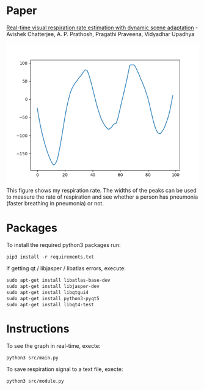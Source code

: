 # Paper

[Real-time visual respiration rate estimation with dynamic scene adaptation](https://ieeexplore.ieee.org/document/7789974) - Avishek Chatterjee, A. P. Prathosh, Pragathi Praveena, Vidyadhar Upadhya

<img src="images/Mayank_Mishra.png">
This figure shows my respiration rate. The widths of the peaks can be used to measure the rate of respiration and see whether a person has pneumonia (faster breathing in pneumonia) or not.

# Packages
To install the required python3 packages run:
```
pip3 install -r requirements.txt
```

If getting qt / libjasper / libatlas errors, execute:
```
sudo apt-get install libatlas-base-dev
sudo apt-get install libjasper-dev
sudo apt-get install libqtgui4
sudo apt-get install python3-pyqt5
sudo apt-get install libqt4-test
```

# Instructions
To see the graph in real-time, execte:
```
python3 src/main.py
```

To save respiration signal to a text file, execte:
```
python3 src/module.py
```